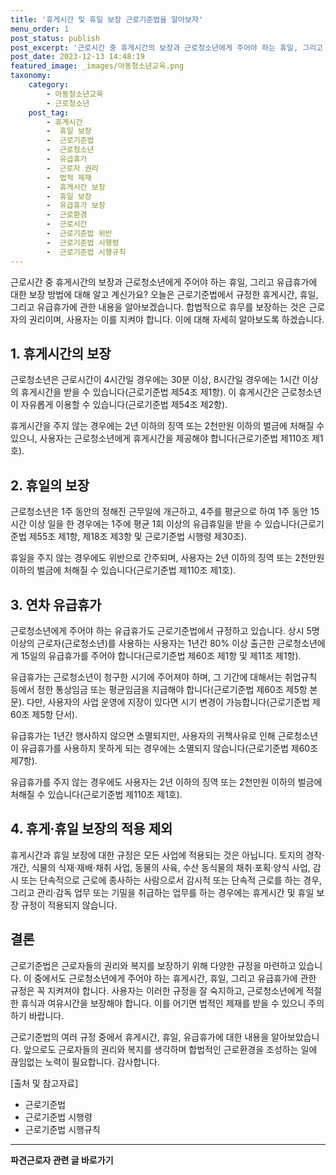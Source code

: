 ```yaml
---
title: '휴게시간 및 휴일 보장 근로기준법을 알아보자'
menu_order: 1
post_status: publish
post_excerpt: '근로시간 중 휴게시간의 보장과 근로청소년에게 주어야 하는 휴일, 그리고 유급휴가에 대한 보장 방법에 대해 알고 계신가요  오늘은 근로기준법에서 규정한 휴게시간, 휴일, 그리고 유급휴가에 관한 내용을 알아보겠습니다. 합법적으로 휴무를 보장하는 것은 근로자의 권리이며, 사용자는 이를 지켜야 합니다. 이에 대해 자세히 알아보도록 하겠습니다.'
post_date: 2023-12-13 14:48:19
featured_image: _images/아동청소년교육.png
taxonomy:
    category:
        - 아동청소년교육
        - 근로청소년
    post_tag:
        - 휴게시간
        -  휴일 보장
        -  근로기준법
        -  근로청소년
        -  유급휴가
        -  근로자 권리
        -  법적 제재
        -  휴게시간 보장
        -  휴일 보장
        -  유급휴가 보장
        -  근로환경
        -  근로시간
        -  근로기준법 위반
        -  근로기준법 시행령
        -  근로기준법 시행규칙
---
```



근로시간 중 휴게시간의 보장과 근로청소년에게 주어야 하는 휴일, 그리고 유급휴가에 대한 보장 방법에 대해 알고 계신가요? 오늘은 근로기준법에서 규정한 휴게시간, 휴일, 그리고 유급휴가에 관한 내용을 알아보겠습니다. 합법적으로 휴무를 보장하는 것은 근로자의 권리이며, 사용자는 이를 지켜야 합니다. 이에 대해 자세히 알아보도록 하겠습니다.

## 1. 휴게시간의 보장

근로청소년은 근로시간이 4시간일 경우에는 30분 이상, 8시간일 경우에는 1시간 이상의 휴게시간을 받을 수 있습니다(근로기준법 제54조 제1항). 이 휴게시간은 근로청소년이 자유롭게 이용할 수 있습니다(근로기준법 제54조 제2항).

휴게시간을 주지 않는 경우에는 2년 이하의 징역 또는 2천만원 이하의 벌금에 처해질 수 있으니, 사용자는 근로청소년에게 휴게시간을 제공해야 합니다(근로기준법 제110조 제1호).

## 2. 휴일의 보장

근로청소년은 1주 동안의 정해진 근무일에 개근하고, 4주를 평균으로 하여 1주 동안 15시간 이상 일을 한 경우에는 1주에 평균 1회 이상의 유급휴일을 받을 수 있습니다(근로기준법 제55조 제1항, 제18조 제3항 및 근로기준법 시행령 제30조).

휴일을 주지 않는 경우에도 위반으로 간주되며, 사용자는 2년 이하의 징역 또는 2천만원 이하의 벌금에 처해질 수 있습니다(근로기준법 제110조 제1호).

## 3. 연차 유급휴가

근로청소년에게 주어야 하는 유급휴가도 근로기준법에서 규정하고 있습니다. 상시 5명 이상의 근로자(근로청소년)를 사용하는 사용자는 1년간 80% 이상 출근한 근로청소년에게 15일의 유급휴가를 주어야 합니다(근로기준법 제60조 제1항 및 제11조 제1항).

유급휴가는 근로청소년이 청구한 시기에 주어져야 하며, 그 기간에 대해서는 취업규칙 등에서 정한 통상임금 또는 평균임금을 지급해야 합니다(근로기준법 제60조 제5항 본문). 다만, 사용자의 사업 운영에 지장이 있다면 시기 변경이 가능합니다(근로기준법 제60조 제5항 단서).

유급휴가는 1년간 행사하지 않으면 소멸되지만, 사용자의 귀책사유로 인해 근로청소년이 유급휴가를 사용하지 못하게 되는 경우에는 소멸되지 않습니다(근로기준법 제60조 제7항).

유급휴가를 주지 않는 경우에도 사용자는 2년 이하의 징역 또는 2천만원 이하의 벌금에 처해질 수 있습니다(근로기준법 제110조 제1호).

## 4. 휴게·휴일 보장의 적용 제외

휴게시간과 휴일 보장에 대한 규정은 모든 사업에 적용되는 것은 아닙니다. 토지의 경작·개간, 식물의 식재·재배·채취 사업, 동물의 사육, 수산 동식물의 채취·포획·양식 사업, 감시 또는 단속적으로 근로에 종사하는 사람으로서 감시적 또는 단속적 근로를 하는 경우, 그리고 관리·감독 업무 또는 기밀을 취급하는 업무를 하는 경우에는 휴게시간 및 휴일 보장 규정이 적용되지 않습니다.

## 결론

근로기준법은 근로자들의 권리와 복지를 보장하기 위해 다양한 규정을 마련하고 있습니다. 이 중에서도 근로청소년에게 주어야 하는 휴게시간, 휴일, 그리고 유급휴가에 관한 규정은 꼭 지켜져야 합니다. 사용자는 이러한 규정을 잘 숙지하고, 근로청소년에게 적절한 휴식과 여유시간을 보장해야 합니다. 이를 어기면 법적인 제재를 받을 수 있으니 주의하기 바랍니다.

근로기준법의 여러 규정 중에서 휴게시간, 휴일, 유급휴가에 대한 내용을 알아보았습니다. 앞으로도 근로자들의 권리와 복지를 생각하며 합법적인 근로환경을 조성하는 일에 끊임없는 노력이 필요합니다. 감사합니다.

[출처 및 참고자료]
- 근로기준법
- 근로기준법 시행령
- 근로기준법 시행규칙
<!-- wp:separator -->
<hr class="wp-block-separator has-alpha-channel-opacity"/>
<!-- /wp:separator -->

<!-- wp:group {"backgroundColor":"base","layout":{"type":"constrained"}} -->
<div class="wp-block-group has-base-background-color has-background"><!-- wp:paragraph {"align":"center","fontSize":"medium"} -->
<p class="has-text-align-center has-large-font-size"><strong>파견근로자 관련 글 바로가기</strong></p>
<!-- /wp:paragraph -->


<!-- wp:latest-posts
{"categories":[{"id":12664,"count":19,"description":"","link":"https://uknowlaw.com/category/%ed%8c%8c%ea%b2%ac%ea%b7%bc%eb%a1%9c%ec%9e%90/","name":"파견근로자","slug":"파견근로자","taxonomy":"category","parent":0,"meta":[],"_links":{"self":[{"href":"https://uknowlaw.com/wp-json/wp/v2/categories/12664"}],"collection":[{"href":"https://uknowlaw.com/wp-json/wp/v2/categories"}],"about":[{"href":"https://uknowlaw.com/wp-json/wp/v2/taxonomies/category"}],"wp:post_type":[{"href":"https://uknowlaw.com/wp-json/wp/v2/posts?categories=12664"}],"curies":[{"name":"wp","href":"https://api.w.org/{rel}","templated":true}]}}],"postsToShow":100,"excerptLength":28,"postLayout":"grid","columns":2,"featuredImageAlign":"left","featuredImageSizeSlug":"large","fontSize":"small"} /--></div>
<!-- /wp:group -->